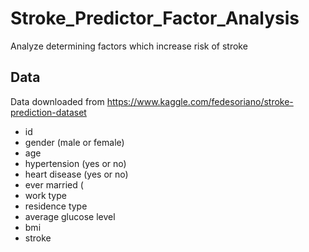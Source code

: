 # Stroke_Predictor_Factor_Analysis
Analyze determining factors which increase risk of stroke

## Data

Data downloaded from  https://www.kaggle.com/fedesoriano/stroke-prediction-dataset

+ id
+ gender (male or female)
+ age
+ hypertension (yes or no)
+ heart disease (yes or no)
+ ever married (
+ work type
+ residence type
+ average glucose level
+ bmi
+ stroke
